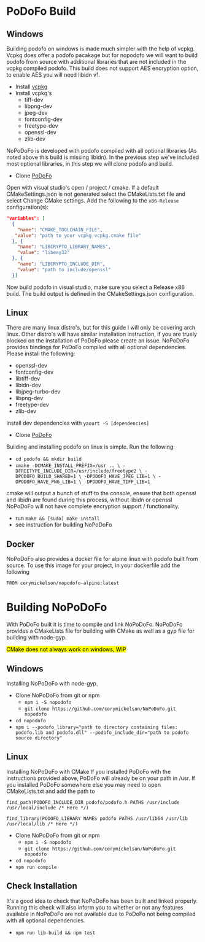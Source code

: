 # PoDoFo Build

## Windows

Building podofo on windows is made much simpler with the help of vcpkg. Vcpkg does offer a podofo pacakage but for nopodofo we will want to build podofo from source with additional libraries that are not included in the vcpkg compiled podofo.
This build does not support AES encryption option, to enable AES you will need libidn v1.
 - Install [vcpkg](https://github.com/Microsoft/vcpkg)
 - Install vcpkg's
   - tiff-dev
   - libpng-dev
   - jpeg-dev 
   - fontconfig-dev
   - freetype-dev
   - openssl-dev
   - zlib-dev


NoPoDoFo is developed with podofo compiled with all optional libraries (As noted above this build is missing libidn). In the previous step we've included most optional libraries, in this step we will clone podofo and build.

 - Clone [PoDoFo](https://github.com/svn2github/podofo)
 
Open with visual studio's open / project / cmake. If a default CMakeSettings.json is  not generated select the CMakeLists.txt file and select Change CMake settings. Add the following to the `x86-Release` configuration(s):

``` json
"variables": [
  {
    "name": "CMAKE_TOOLCHAIN_FILE",
   "value": "path to your vcpkg vcpkg.cmake file"
  }, {
    "name": "LIBCRYPTO_LIBRARY_NAMES",
    "value": "libeay32"
  }, {
    "name": "LIBCRYPTO_INCLUDE_DIR",
    "value": "path to include/openssl"
  }]
```

Now build podofo in visual studio, make sure you select a Release x86 build. The build output is defined in the CMakeSettings.json configuration.

## Linux

There are many linux distro's, but for this guide I will only be covering arch linux. Other distro's will have similar
installation instruction, if you are truely blocked on the installation of PoDoFo please create an issue.
NoPoDoFo provides bindings for PoDoFo compiled with all optional dependencies. Please install the following:

 - openssl-dev
 - fontconfig-dev
 - libtiff-dev
 - libidn-dev
 - libjpeg-turbo-dev
 - libpng-dev
 - freetype-dev
 - zlib-dev

Install dev dependencies with `yaourt -S [dependencies]`

 - Clone [PoDoFo](https://github.com/svn2github/podofo)

Building and installing podofo on linux is simple. Run the following:
 - `cd podofo && mkdir build`
 - `cmake -DCMAKE_INSTALL_PREFIX=/usr .. \
		-DFREETYPE_INCLUDE_DIR=/usr/include/freetype2 \
		-DPODOFO_BUILD_SHARED=1 \
		-DPODOFO_HAVE_JPEG_LIB=1 \
		-DPODOFO_HAVE_PNG_LIB=1 \
		-DPODOFO_HAVE_TIFF_LIB=1`

cmake will output a bunch of stuff to the console, ensure that both openssl and libidn are found during this process, without libidn or openssl NoPoDoFo will not have complete encryption support / functionality.

 - run `make && [sudo] make install`
 - see instruction for building NoPoDoFo

## Docker

NoPoDoFo also provides a docker file for alpine linux with podofo built from source. To use this image for your project, in your dockerfile add the following

`FROM corymickelson/nopodofo-alpine:latest`


# Building NoPoDoFo

With PoDoFo built it is time to compile and link NoPoDoFo. NoPoDoFo provides a CMakeLists file for building with CMake as well as a gyp file for building with node-gyp.

<mark>CMake does not always work on windows, WIP</mark>

## Windows
Installing NoPoDoFo with node-gyp. 
 - Clone NoPoDoFo from git or npm
   -  `npm i -S nopodofo` 
   - `git clone https://github.com/corymickelson/NoPoDoFo.git nopodofo`
 - `cd nopodofo`
 - `npm i --podofo_library="path to directory containing files:  podofo.lib and podofo.dll" --podofo_include_dir="path to podofo source directory"`

## Linux
Installing NoPoDoFo with CMake
If you installed PoDoFo with the instructions provided above, PoDoFo will already be on your path in /usr. If you installed PoDoFo somewhere else you 
may need to open CMakeLists.txt and add the path to 

`
find_path(PODOFO_INCLUDE_DIR podofo/podofo.h PATHS /usr/include /usr/local/include /* Here */)
`

`
find_library(PODOFO_LIBRARY NAMES podofo PATHS /usr/lib64 /usr/lib /usr/local/lib /* Here */)
`
 - Clone NoPoDoFo from git or npm
   -  `npm i -S nopodofo` 
   - `git clone https://github.com/corymickelson/NoPoDoFo.git nopodofo`
 - `cd nopodofo`
 - `npm run compile`


 ## Check Installation

 It's a good idea to check that NoPoDoFo has been built and linked properly. Running this check will also inform you to whether or not any features available in NoPoDoFo are not available due to PoDoFo not being compiled with all optional dependencies.

  - `npm run lib-build && npm test`

